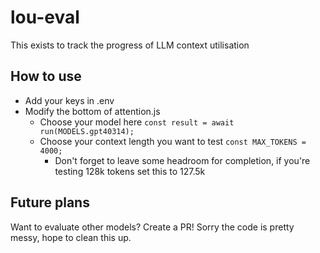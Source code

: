 # lou-eval

This exists to track the progress of LLM context utilisation

## How to use

- Add your keys in .env
- Modify the bottom of attention.js
  - Choose your model here `const result = await run(MODELS.gpt40314);`
  - Choose your context length you want to test `const MAX_TOKENS = 4000;`
    - Don't forget to leave some headroom for completion, if you're testing 128k tokens set this to 127.5k

## Future plans

Want to evaluate other models? Create a PR! Sorry the code is pretty messy, hope to clean this up.
